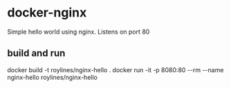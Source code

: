 # docker-nginx

Simple hello world using nginx. Listens on port 80

## build and run 
docker build -t roylines/nginx-hello .
docker run -it -p 8080:80 --rm --name nginx-hello roylines/nginx-hello
